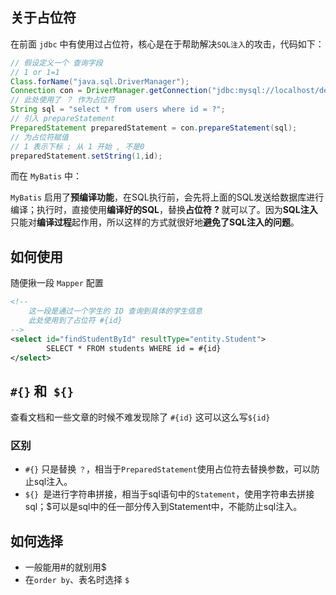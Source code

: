 ## 关于占位符

在前面 `jdbc` 中有使用过占位符，核心是在于帮助解决`SQL注入`的攻击，代码如下：

```java
// 假设定义一个 查询字段
// 1 or 1=1
Class.forName("java.sql.DriverManager");
Connection con = DriverManager.getConnection("jdbc:mysql://localhost/demo?useUnicode=true&characterEncoding=UTF-8&serverTimezone=Asia/Shanghai", "root", "root");
// 此处使用了 ？ 作为占位符
String sql = "select * from users where id = ?";
// 引入 prepareStatement
PreparedStatement preparedStatement = con.prepareStatement(sql);
// 为占位符赋值
// 1 表示下标 ; 从 1 开始 , 不是0 
preparedStatement.setString(1,id);

```



而在 `MyBatis` 中：

`MyBatis` 启用了**预编译功能**，在SQL执行前，会先将上面的SQL发送给数据库进行编译；执行时，直接使用**编译好的SQL**，替换**占位符** **?** 就可以了。因为**SQL注入**只能对**编译过程**起作用，所以这样的方式就很好地**避免了SQL注入的问题**。



## 如何使用

随便揪一段 `Mapper` 配置

```xml
<!--
 	这一段是通过一个学生的 ID 查询到具体的学生信息
	此处使用到了占位符 #{id}
-->
<select id="findStudentById" resultType="entity.Student">
        SELECT * FROM students WHERE id = #{id}
</select>
```



##  `#{}` 和` ${}`

查看文档和一些文章的时候不难发现除了 `#{id}` 这可以这么写`${id}`



### 区别

- `#{}` 只是替换 `？`，相当于`PreparedStatement`使用占位符去替换参数，可以防止sql注入。
- `${} `是进行字符串拼接，相当于sql语句中的`Statement`，使用字符串去拼接sql；$可以是sql中的任一部分传入到Statement中，不能防止sql注入。



## 如何选择

- 一般能用#的就别用$
- 在`order by`、表名时选择 `$`
